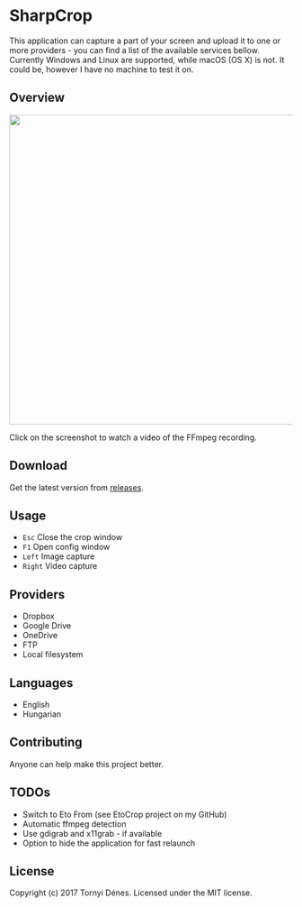 # SharpCrop

This application can capture a part of your screen and upload it to one or more providers - you can find a list of the available services bellow. Currently Windows and Linux are supported, while macOS (OS X) is not. It could be, however I have no machine to test it on.

## Overview

<a href="https://youtu.be/8ZG1DBFUiK4"><img src="https://github.com/pinting/SharpCrop/raw/master/screenshot.png" width="550"></a>

Click on the screenshot to watch a video of the FFmpeg recording.

## Download

Get the latest version from <a href="https://github.com/pinting/SharpCrop/releases">releases</a>.

## Usage

* `Esc` Close the crop window
* `F1` Open config window
* `Left` Image capture
* `Right` Video capture

## Providers

* Dropbox
* Google Drive
* OneDrive
* FTP
* Local filesystem

## Languages

* English
* Hungarian

## Contributing

Anyone can help make this project better.

## TODOs

* Switch to Eto From (see EtoCrop project on my GitHub)
* Automatic ffmpeg detection
* Use gdigrab and x11grab - if available
* Option to hide the application for fast relaunch

## License

Copyright (c) 2017 Tornyi Dénes. Licensed under the MIT license.
